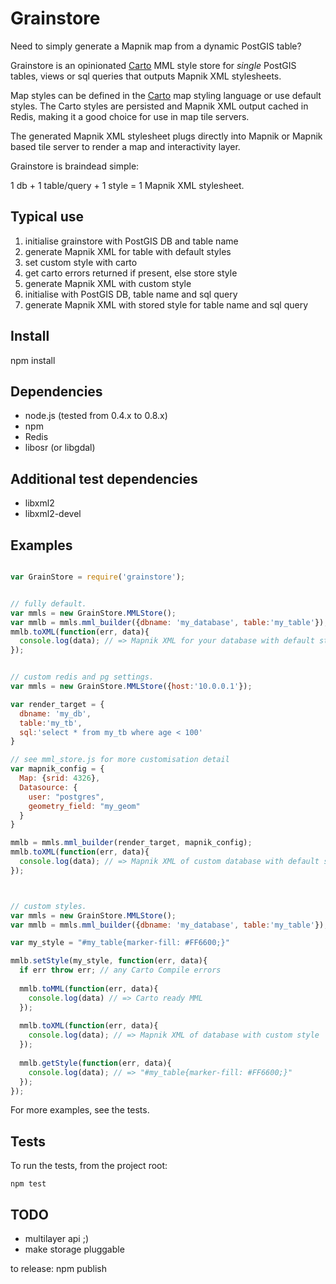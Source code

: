 Grainstore
===========

Need to simply generate a Mapnik map from a dynamic PostGIS table?

Grainstore is an opinionated [Carto](https://github.com/mapbox/carto)
MML style store for _single_ PostGIS tables, views or sql queries that
outputs Mapnik XML stylesheets.

Map styles can be defined in the [Carto](https://github.com/mapbox/carto)
map styling language or use default styles. The Carto styles are persisted
and Mapnik XML output cached in Redis, making it a good choice for use
in map tile servers.

The generated Mapnik XML stylesheet plugs directly into Mapnik or Mapnik
based tile server to render a map and interactivity layer.

Grainstore is braindead simple:

 1 db + 1 table/query + 1 style =  1 Mapnik XML stylesheet.


Typical use
-----------
1. initialise grainstore with PostGIS DB and table name
2. generate Mapnik XML for table with default styles
3. set custom style with carto 
4. get carto errors returned if present, else store style
5. generate Mapnik XML with custom style
6. initialise with PostGIS DB, table name and sql query
7. generate Mapnik XML with stored style for table name and sql query


Install
--------
npm install


Dependencies
------------
* node.js (tested from 0.4.x to 0.8.x)
* npm
* Redis
* libosr (or libgdal)


Additional test dependencies
-----------------------------
* libxml2 
* libxml2-devel


Examples
---------

```javascript

var GrainStore = require('grainstore');


// fully default.
var mmls = new GrainStore.MMLStore();
var mmlb = mmls.mml_builder({dbname: 'my_database', table:'my_table'});
mmlb.toXML(function(err, data){
  console.log(data); // => Mapnik XML for your database with default styles
}); 


// custom redis and pg settings.
var mmls = new GrainStore.MMLStore({host:'10.0.0.1'}); 

var render_target = {
  dbname: 'my_db', 
  table:'my_tb', 
  sql:'select * from my_tb where age < 100'
}

// see mml_store.js for more customisation detail 
var mapnik_config = {
  Map: {srid: 4326},
  Datasource: {
    user: "postgres",
    geometry_field: "my_geom"
  }   
}

mmlb = mmls.mml_builder(render_target, mapnik_config);
mmlb.toXML(function(err, data){
  console.log(data); // => Mapnik XML of custom database with default style
}); 



// custom styles.
var mmls = new GrainStore.MMLStore();
var mmlb = mmls.mml_builder({dbname: 'my_database', table:'my_table'});

var my_style = "#my_table{marker-fill: #FF6600;}"

mmlb.setStyle(my_style, function(err, data){
  if err throw err; // any Carto Compile errors
  
  mmlb.toMML(function(err, data){
    console.log(data) // => Carto ready MML
  }); 
  
  mmlb.toXML(function(err, data){
    console.log(data); // => Mapnik XML of database with custom style
  }); 
  
  mmlb.getStyle(function(err, data){
    console.log(data); // => "#my_table{marker-fill: #FF6600;}"
  });
});
```

For more examples, see the tests.


Tests
-----
To run the tests, from the project root:

```
npm test
```


TODO
-----
* multilayer api ;)
* make storage pluggable

to release: npm publish
